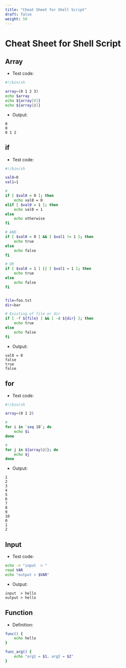 ```yaml
---
title: "Cheat Sheet for Shell Script"
draft: false
weight: 50
---
```


# Cheat Sheet for Shell Script

## Array

- Test code:

```bash
#!/bin/sh

array=(0 1 2 3)
echo $array
echo ${array[0]}
echo ${array[@]}
```

- Output:

```text
0
0
0 1 2
```

## if

- Test code:

```bash
#!/bin/sh

val0=0
val1=1

#
if [ $val0 = 0 ]; then
	echo val0 = 0
elif [ $val0 = 1 ]; then
	echo val0 = 1
else
	echo otherwise
fi

# AND
if [ $val0 = 0 ] && [ $val1 != 1 ]; then
	echo true
else
	echo false
fi

# OR
if [ $val0 = 1 ] || [ $val1 = 1 ]; then
	echo true
else
	echo false
fi


file=foo.txt
dir=bar

# Existing of file or dir
if [ -f ${file} ] && [ -d ${dir} ]; then
	echo true
else
	echo false
fi
```

- Output:

```text
val0 = 0
false
true
false
```

## for

- Test code:

```bash
#!/bin/sh

array=(0 1 2)

#
for i in `seq 10`; do
	echo $i
done

#
for j in ${array[@]}; do
	echo $j
done
```

- Output:

```text
1
2
3
4
5
6
7
8
9
10
0
1
2
```

## Input

- Test code:

```sh
echo -n "input  > "
read VAR
echo "output > $VAR"
```

- Output:

```text
input  > hello
output > hello
```

## Function

- Definition:

```sh
func() {
	echo hello
}

func_arg() {
	echo "arg1 = $1, arg2 = $2"
}
```
